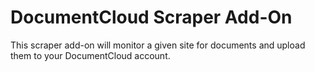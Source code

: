
# DocumentCloud Scraper Add-On

This scraper add-on will monitor a given site for documents and upload them to your DocumentCloud account.
